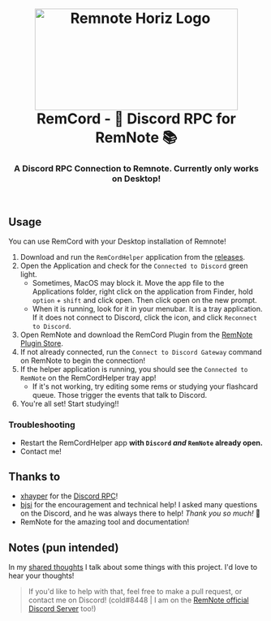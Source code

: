 <h1 align="center">
<img src="https://raw.githubusercontent.com/coldenate/remcord/main/public/rn-profile-logo.svg" alt="Remnote Horiz Logo" width="400" height="200"><br/>
RemCord - 💬 Discord RPC for RemNote 📚</h1>

<h3 align="center">A Discord RPC Connection to Remnote. Currently only works on Desktop!</h3>

<br/>

## Usage

You can use RemCord with your Desktop installation of Remnote!

 <!-- Simply open Discord and run the `Connect to Discord Gateway` command on RemNote to begin the connection!
As you traverse RemNote, the extension will be automatically updating your presence. -->

1. Download and run the `RemCordHelper` application from the [releases](https://github.com/coldenate/RemCordHelper/releases).
2. Open the Application and check for the `Connected to Discord` green light.
    - Sometimes, MacOS may block it. Move the app file to the Applications folder, right click on the application from Finder, hold `option` + `shift` and click open. Then click open on the new prompt.
    - When it is running, look for it in your menubar. It is a tray application. If it does not connect to Discord, click the icon, and click `Reconnect to Discord`.
3. Open RemNote and download the RemCord Plugin from the [RemNote Plugin Store](https://remnote.com/plugins/remcord).
4. If not already connected, run the `Connect to Discord Gateway` command on RemNote to begin the connection!
5. If the helper application is running, you should see the `Connected to RemNote` on the RemCordHelper tray app!
    - If it's not working, try editing some rems or studying your flashcard queue. Those trigger the events that talk to Discord.
6. You're all set! Start studying!!

### Troubleshooting

- Restart the RemCordHelper app **with `Discord` *and* `RemNote` already open.**
- Contact me!

## Thanks to

- [xhayper](https://github.com/xhayper) for the [Discord RPC](https://github.com/xhayper/discord-rpc)!
- [bjsi](https://github.com/bjsi) for the encouragement and technical help! I asked many questions on the Discord, and he was always there to help! *Thank you so much!* 🙏
- RemNote for the amazing tool and documentation!

## Notes (pun intended)

In my [shared thoughts](./thoughts.md) I talk about some things with this project. I'd love to hear your thoughts!

> If you'd like to help with that, feel free to make a pull request, or contact me on Discord! (cold#8448 | I am on the [RemNote official Discord Server](https://discord.gg/t5MCBFnWEe) too!)
